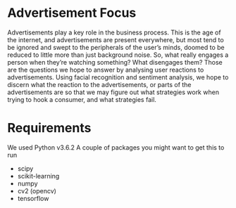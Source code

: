 # Advertisement Focus
Advertisements play a key role in the business process. This is the age of the internet, and advertisements are present everywhere, but most tend to be ignored and swept to the peripherals of the user’s minds, doomed to be reduced to little more than just background noise. So, what really engages a person when they’re watching something? What disengages them? Those are the questions we hope to answer by analysing user reactions to advertisements. Using facial recognition and sentiment analysis, we hope to discern what the reaction to the advertisements, or parts of the advertisements are so that we may figure out what strategies work when trying to hook a consumer, and what strategies fail.

# Requirements
We used Python v3.6.2
A couple of packages you might want to get this to run
- scipy
- scikit-learning
- numpy
- cv2 (opencv)
- tensorflow
